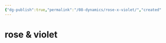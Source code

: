 ```yaml
---
{"dg-publish":true,"permalink":"/08-dynamics/rose-x-violet/","created":"2024-11-08T12:21:37.639-06:00","updated":"2024-11-08T12:45:53.642-06:00"}
---
```


# rose & violet